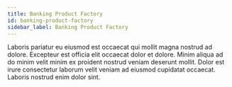 ```yaml
---
title: Banking Product Factory
id: banking-product-factory
sidebar_label: Banking Product Factory
---
```


Laboris pariatur eu eiusmod est occaecat qui mollit magna nostrud ad dolore. Excepteur est officia elit occaecat dolor et dolore. Minim aliqua ad do minim velit minim ex proident nostrud veniam deserunt mollit. Dolor est irure consectetur laborum velit veniam ad eiusmod cupidatat occaecat. Laboris nostrud enim dolor sint.

